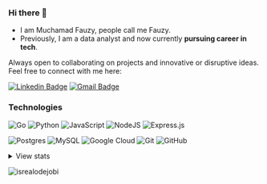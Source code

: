 ### Hi there 👋

- I am Muchamad Fauzy, people call me Fauzy. <br>
- Previously, I am a data analyst and now currently **pursuing career in tech**. <br>

Always open to collaborating on projects and innovative or disruptive ideas. Feel free to connect with me here:

[![Linkedin Badge](https://img.shields.io/badge/-Muchamad%20Fauzy-blue?style=flat-square&logo=Linkedin&logoColor=white&link=https://www.linkedin.com/in/muchamad-fauzy-2b3489a5/)](https://www.linkedin.com/in/muchamad-fauzy-2b3489a5/)
[![Gmail Badge](https://img.shields.io/badge/-mucha.fauzy@gmail.com-c14438?style=flat-square&logo=Gmail&logoColor=white&link=mailto:mucha.fauzy@gmail.com)](mailto:mucha.fauzy@gmail.com)

### Technologies

![Go](https://img.shields.io/badge/go-%2300ADD8.svg?style=for-the-badge&logo=go&logoColor=white)
![Python](https://img.shields.io/badge/python-3670A0?style=for-the-badge&logo=python&logoColor=ffdd54)
![JavaScript](https://img.shields.io/badge/javascript-%23323330.svg?style=for-the-badge&logo=javascript&logoColor=%23F7DF1E)
![NodeJS](https://img.shields.io/badge/node.js-6DA55F?style=for-the-badge&logo=node.js&logoColor=white)
![Express.js](https://img.shields.io/badge/express.js-%23404d59.svg?style=for-the-badge&logo=express&logoColor=%2361DAFB)
<!-- ![Next JS](https://img.shields.io/badge/Next-black?style=for-the-badge&logo=next.js&logoColor=white)
![React](https://img.shields.io/badge/react-%2320232a.svg?style=for-the-badge&logo=react&logoColor=%2361DAFB)
![Vite](https://img.shields.io/badge/vite-%23646CFF.svg?style=for-the-badge&logo=vite&logoColor=white)
![Chakra](https://img.shields.io/badge/chakra-%234ED1C5.svg?style=for-the-badge&logo=chakraui&logoColor=white)
![HTML5](https://img.shields.io/badge/html5-%23E34F26.svg?style=for-the-badge&logo=html5&logoColor=white)
![CSS3](https://img.shields.io/badge/css3-%231572B6.svg?style=for-the-badge&logo=css3&logoColor=white) -->
![Postgres](https://img.shields.io/badge/postgres-%23316192.svg?style=for-the-badge&logo=postgresql&logoColor=white)
![MySQL](https://img.shields.io/badge/mysql-%2300f.svg?style=for-the-badge&logo=mysql&logoColor=white)
![Google Cloud](https://img.shields.io/badge/GoogleCloud-%234285F4.svg?style=for-the-badge&logo=google-cloud&logoColor=white)
![Git](https://img.shields.io/badge/git-%23F05033.svg?style=for-the-badge&logo=git&logoColor=white)
![GitHub](https://img.shields.io/badge/github-%23121011.svg?style=for-the-badge&logo=github&logoColor=white)


<details>
<summary>
  View stats
</summary>
  
### Top Languages
![Top Langs](https://github-readme-stats.vercel.app/api/top-langs/?username=mch-fauzy&hide_progress=true)

### GitHub stats 
![Github Stats](https://github-readme-stats.vercel.app/api?username=mch-fauzy&count_private=true&show_icons=true&include_all_commits=true)

</details>

<!-- Profile Views -->
<p align="left"> <img src="https://komarev.com/ghpvc/?username=mch-fauzy&label=Profile%20views&color=0e75b6&style=flat" alt="isrealodejobi" /></p>
